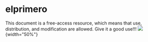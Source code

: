 # elprimero
This document is a free-access resource, which means that use, distribution, and modification are allowed.
Give it a good use!!!
![](https://aguacatec.es/wp-content/uploads/2023/10/e5a978b8-6772-4c85-a50e-15581af7d483_clipdrop-cleanup-jpeg.webp){width="50%"}
